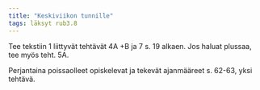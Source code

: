 ```yaml
---
title: "Keskiviikon tunnille"
tags: läksyt rub3.8
---
```


Tee tekstiin 1 liittyvät tehtävät 4A +B ja 7 s. 19 alkaen. Jos haluat plussaa, tee myös teht. 5A.

Perjantaina poissaolleet opiskelevat ja tekevät ajanmääreet s. 62-63, yksi tehtävä.